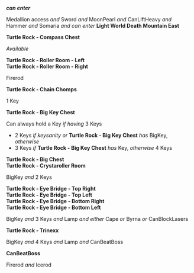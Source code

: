 ﻿***can enter***

Medallion access *and* Sword *and* MoonPearl *and* CanLiftHeavy *and* Hammer *and* Somaria *and* *can enter* **Light World Death Mountain East**

**Turtle Rock - Compass Chest**

*Available*

**Turtle Rock - Roller Room - Left**  
**Turtle Rock - Roller Room - Right**

Firerod

**Turtle Rock - Chain Chomps**

1 Key

**Turtle Rock - Big Key Chest**

Can always hold a Key *if having* 3 Keys

- 2 Keys *if keysanity* *or* **Turtle Rock - Big Key Chest** *has* BigKey, *otherwise*
- 3 Keys *if* **Turtle Rock - Big Key Chest** *has* Key, *otherwise* 4 Keys

**Turtle Rock - Big Chest**  
**Turtle Rock - Crystaroller Room**

BigKey *and* 2 Keys

**Turtle Rock - Eye Bridge - Top Right**  
**Turtle Rock - Eye Bridge - Top Left**  
**Turtle Rock - Eye Bridge - Bottom Right**  
**Turtle Rock - Eye Bridge - Bottom Left**

BigKey *and* 3 Keys *and* Lamp *and either* Cape *or* Byrna *or* CanBlockLasers

**Turtle Rock - Trinexx**

BigKey *and* 4 Keys *and* Lamp *and* CanBeatBoss

**CanBeatBoss**

Firerod *and* Icerod
